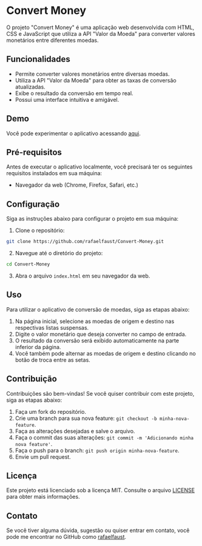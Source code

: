 # Convert Money

O projeto "Convert Money" é uma aplicação web desenvolvida com HTML, CSS e JavaScript que utiliza a API "Valor da Moeda" para converter valores monetários entre diferentes moedas.

## Funcionalidades

- Permite converter valores monetários entre diversas moedas.
- Utiliza a API "Valor da Moeda" para obter as taxas de conversão atualizadas.
- Exibe o resultado da conversão em tempo real.
- Possui uma interface intuitiva e amigável.

## Demo

Você pode experimentar o aplicativo acessando [aqui](https://rafaelfaust.github.io/Convert-Money).

## Pré-requisitos

Antes de executar o aplicativo localmente, você precisará ter os seguintes requisitos instalados em sua máquina:

- Navegador da web (Chrome, Firefox, Safari, etc.)

## Configuração

Siga as instruções abaixo para configurar o projeto em sua máquina:

1. Clone o repositório:

```bash
git clone https://github.com/rafaelfaust/Convert-Money.git
```

2. Navegue até o diretório do projeto:

```bash
cd Convert-Money
```

3. Abra o arquivo `index.html` em seu navegador da web.

## Uso

Para utilizar o aplicativo de conversão de moedas, siga as etapas abaixo:

1. Na página inicial, selecione as moedas de origem e destino nas respectivas listas suspensas.
2. Digite o valor monetário que deseja converter no campo de entrada.
3. O resultado da conversão será exibido automaticamente na parte inferior da página.
4. Você também pode alternar as moedas de origem e destino clicando no botão de troca entre as setas.

## Contribuição

Contribuições são bem-vindas! Se você quiser contribuir com este projeto, siga as etapas abaixo:

1. Faça um fork do repositório.
2. Crie uma branch para sua nova feature: `git checkout -b minha-nova-feature`.
3. Faça as alterações desejadas e salve o arquivo.
4. Faça o commit das suas alterações: `git commit -m 'Adicionando minha nova feature'`.
5. Faça o push para o branch: `git push origin minha-nova-feature`.
6. Envie um pull request.

## Licença

Este projeto está licenciado sob a licença MIT. Consulte o arquivo [LICENSE](LICENSE) para obter mais informações.

## Contato

Se você tiver alguma dúvida, sugestão ou quiser entrar em contato, você pode me encontrar no GitHub como [rafaelfaust](https://github.com/rafaelfaust).
